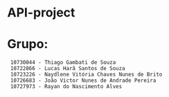 # API-project

# Grupo:
     10730044 - Thiago Gambati de Souza
     10722866 - Lucas Harâ Santos de Souza
     10723226 - Naydlene Vitória Chaves Nunes de Brito
     10726683 - João Victor Nunes de Andrade Pereira
     10727973 - Rayan do Nascimento Alves
